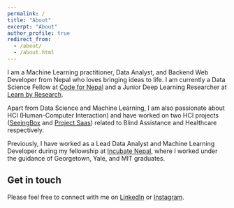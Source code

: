 ```yaml
---
permalink: /
title: "About"
excerpt: "About"
author_profile: true
redirect_from: 
  - /about/
  - /about.html
---
```


I am a Machine Learning practitioner, Data Analyst, and Backend Web Developer from Nepal who loves bringing ideas to life. I am currently a Data Science Fellow at [Code for Nepal](https://codefornepal.org/) and a Junior Deep Learning Researcher at [Learn by Research](https://in.linkedin.com/company/learnbyresearch).

Apart from Data Science and Machine Learning, I am also passionate about HCI (Human-Computer Interaction) and have worked on two HCI projects ([SeeingBox](https://github.com/dhaydoo/SeeingBox) and [Project Saas](https://projectsaas.info)) related to Blind Assistance and Healthcare respectively.

Previously, I have worked as a Lead Data Analyst and Machine Learning Developer during my fellowship at [Incubate Nepal](https://incubatenepal.com/), where I worked under the guidance of Georgetown, Yale, and MIT graduates.


Get in touch
------
Please feel free to connect with me on [LinkedIn](https://www.linkedin.com/in/ayushrajdahal) or [Instagram](https://instagram.com/ayushrajdahal).